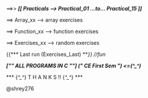 ==>> ***[[  Practicals  -->  Practical_01 ...to... Practical_15  ]]***


==>  Array_xx --> array exercises 

==>  Function_xx --> function exercises

==>  Exercises_xx --> random exercises  


{{*** Last run (Exercises_Last) ***}}  //fun*


***[""  ALL PROGRAMS IN C  ""]   (" CE First Sem ")   <=(^_^)***


***  {*^_^*}    T H A N K S !!    {*^_^*}  ***






@shrey276
